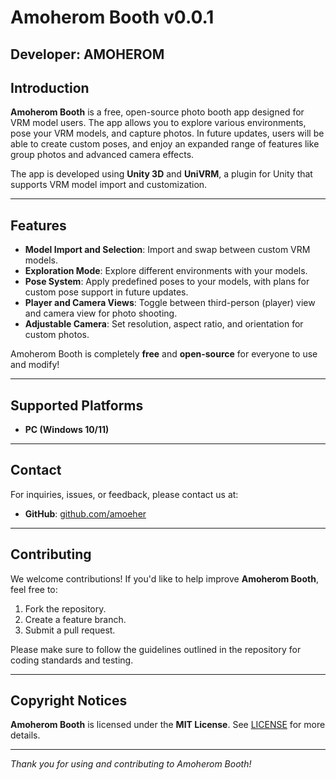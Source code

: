 # Amoherom Booth v0.0.1
**Developer**: AMOHEROM  
---

## Introduction

**Amoherom Booth** is a free, open-source photo booth app designed for VRM model users. The app allows you to explore various environments, pose your VRM models, and capture photos. In future updates, users will be able to create custom poses, and enjoy an expanded range of features like group photos and advanced camera effects.

The app is developed using **Unity 3D** and **UniVRM**, a plugin for Unity that supports VRM model import and customization.

---

## Features

- **Model Import and Selection**: Import and swap between custom VRM models.
- **Exploration Mode**: Explore different environments with your models.
- **Pose System**: Apply predefined poses to your models, with plans for custom pose support in future updates.
- **Player and Camera Views**: Toggle between third-person (player) view and camera view for photo shooting.
- **Adjustable Camera**: Set resolution, aspect ratio, and orientation for custom photos.

Amoherom Booth is completely **free** and **open-source** for everyone to use and modify!

---

## Supported Platforms

- **PC (Windows 10/11)**

---

## Contact

For inquiries, issues, or feedback, please contact us at:

- **GitHub**: [github.com/amoeher](https://github.com/amoeher)  

---

## Contributing

We welcome contributions! If you'd like to help improve **Amoherom Booth**, feel free to:

1. Fork the repository.
2. Create a feature branch.
3. Submit a pull request.

Please make sure to follow the guidelines outlined in the repository for coding standards and testing.

---

## Copyright Notices

**Amoherom Booth** is licensed under the **MIT License**. See [LICENSE](LICENSE) for more details.

---

*Thank you for using and contributing to Amoherom Booth!*


